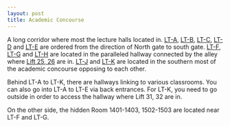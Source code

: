 ```yaml
---
layout: post
title: Academic Concourse
---
```

A long corridor where most the lecture halls located in. [LT-A](), [LT-B](), [LT-C](), [LT-D]() and [LT-E]() are ordered from the direction of North gate to south gate. [LT-F](), [LT-G]() and [LT-H]() are located in the paralleled hallway connected by the alley where [Lift 25, 26]() are in. [LT-J]() and [LT-K]() are located in the southern most of the academic concourse opposing to each other.

Behind LT-A to LT-K, there are hallways linking to various classrooms. You can also go into LT-A to LT-E via back entrances. For LT-K, you need to go outside in order to access the hallway where Lift 31, 32 are in.

On the other side, the hidden Room 1401-1403, 1502-1503 are located near LT-F and LT-G.
